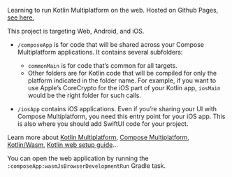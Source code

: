 Learning to run Kotlin Multiplatform on the web. Hosted on Github Pages, [see here.](https://monkey-matt.github.io/KMP-Web-Executable/)

This project is targeting Web, Android, and iOS.

* `/composeApp` is for code that will be shared across your Compose Multiplatform applications.
  It contains several subfolders:
  - `commonMain` is for code that’s common for all targets.
  - Other folders are for Kotlin code that will be compiled for only the platform indicated in the folder name.
    For example, if you want to use Apple’s CoreCrypto for the iOS part of your Kotlin app,
    `iosMain` would be the right folder for such calls.

* `/iosApp` contains iOS applications. Even if you’re sharing your UI with Compose Multiplatform, 
  you need this entry point for your iOS app. This is also where you should add SwiftUI code for your project.


  
Learn more about [Kotlin Multiplatform](https://www.jetbrains.com/help/kotlin-multiplatform-dev/get-started.html),
[Compose Multiplatform](https://github.com/JetBrains/compose-multiplatform/#compose-multiplatform),
[Kotlin/Wasm](https://kotl.in/wasm/),
[Kotlin web setup guide](https://kotlinlang.org/docs/wasm-get-started.html#before-you-start)…


You can open the web application by running the `:composeApp:wasmJsBrowserDevelopmentRun` Gradle task.